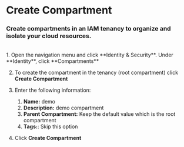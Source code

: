 # Create Compartment
### Create compartments in an IAM tenancy to organize and isolate your cloud resources.
<br>
1. Open the navigation menu and click **Identity & Security**. Under **Identity**, click **Compartments**

2. To create the compartment in the tenancy (root compartment) click **Create Compartment**

3. Enter the following information:
    1. **Name:** demo
    2. **Description:** demo compartment
    3. **Parent Compartment:** Keep the default value which is the root compartment
    4. **Tags:**: Skip this option

4. Click **Create Compartment**


